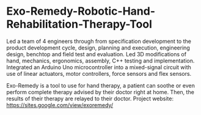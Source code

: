 # Exo-Remedy-Robotic-Hand-Rehabilitation-Therapy-Tool
Led a team of 4 engineers through from specification development to the product development cycle, design, planning and execution, engineering design, benchtop and field test and evaluation. Led 3D modifications of hand, mechanics, ergonomics, assembly, C++ testing and implementation.
Integrated an Arduino Uno microcontroller into a mixed-signal circuit with use of linear actuators, motor controllers, force sensors and flex sensors. 


Exo-Remedy is a tool to use for hand therapy, a patient can soothe or even perform complete therapy advised by their doctor right at home. Then, the results of their therapy are relayed to their doctor. 
Project website: https://sites.google.com/view/exoremedy/
